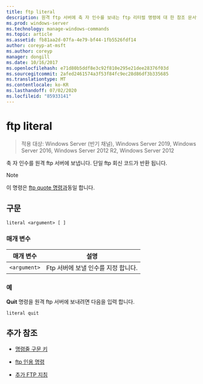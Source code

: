 ```yaml
---
title: ftp literal
description: 원격 ftp 서버에 축 자 인수를 보내는 ftp 리터럴 명령에 대 한 참조 문서입니다.
ms.prod: windows-server
ms.technology: manage-windows-commands
ms.topic: article
ms.assetid: fb81aa2d-07fa-4e79-bf44-1fb5526fdf14
author: coreyp-at-msft
ms.author: coreyp
manager: dongill
ms.date: 10/16/2017
ms.openlocfilehash: e71d80b5ddf8e3c92f810e295e21dee28376f03d
ms.sourcegitcommit: 2afed2461574a3f53f84fc9ec28d86df3b335685
ms.translationtype: MT
ms.contentlocale: ko-KR
ms.lasthandoff: 07/02/2020
ms.locfileid: "85933141"
---
```

# <a name="ftp-literal"></a>ftp literal

> 적용 대상: Windows Server (반기 채널), Windows Server 2019, Windows Server 2016, Windows Server 2012 R2, Windows Server 2012

축 자 인수를 원격 ftp 서버에 보냅니다. 단일 ftp 회신 코드가 반환 됩니다.

> [!NOTE]
> 이 명령은 [ftp quote 명령과](ftp-quote.md)동일 합니다.

## <a name="syntax"></a>구문

```
literal <argument> [ ]
```

### <a name="parameters"></a>매개 변수

| 매개 변수 | 설명 |
| --------- | ----------- |
| `<argument>` | Ftp 서버에 보낼 인수를 지정 합니다. |

### <a name="examples"></a>예

**Quit** 명령을 원격 ftp 서버에 보내려면 다음을 입력 합니다.

```
literal quit
```

## <a name="additional-references"></a>추가 참조

- [명령줄 구문 키](command-line-syntax-key.md)

- [ftp 인용 명령](ftp-quote.md)

- [추가 FTP 지침](https://docs.microsoft.com/previous-versions/orphan-topics/ws.10/cc756013(v=ws.10))
